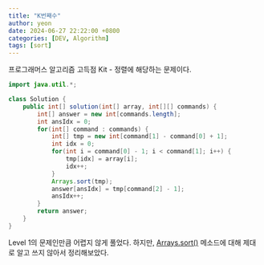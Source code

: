 ```yaml
---
title: "K번째수"
author: yeon
date: 2024-06-27 22:22:00 +0800
categories: [DEV, Algorithm]
tags: [sort]
---
```


프로그래머스 알고리즘 고득점 Kit - 정렬에 해당하는 문제이다.

```java
import java.util.*;

class Solution {
    public int[] solution(int[] array, int[][] commands) {
        int[] answer = new int[commands.length];
        int ansIdx = 0;
        for(int[] command : commands) {
            int[] tmp = new int[command[1] - command[0] + 1];
            int idx = 0;
            for(int i = command[0] - 1; i < command[1]; i++) {
                tmp[idx] = array[i];
                idx++;
            }
            Arrays.sort(tmp);
            answer[ansIdx] = tmp[command[2] - 1];
            ansIdx++;
        }
        return answer;
    }
}
```

Level 1의 문제인만큼 어렵지 않게 풀었다.
하지만, [Arrays.sort()](https://yeonjaeman.github.io/posts/sort/) 메소드에 대해 제대로 알고 쓰지 않아서 정리해보았다.